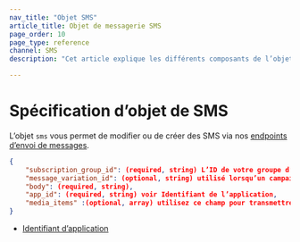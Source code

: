 ```yaml
---
nav_title: "Objet SMS"
article_title: Objet de messagerie SMS
page_order: 10
page_type: reference
channel: SMS
description: "Cet article explique les différents composants de l’objet SMS de Braze."

---
```

# Spécification d’objet de SMS

L’objet `sms` vous permet de modifier ou de créer des SMS via nos [endpoints d’envoi de messages]({{site.baseurl}}/api/endpoints/messaging).

```json
{
    "subscription_group_id": (required, string) L’ID de votre groupe d’abonnement,
    "message_variation_id": (optional, string) utilisé lorsqu’un campaign_id est fourni pour spécifier avec quelle variation du message ce message doit être suivi,
    "body": (required, string),
    "app_id": (required, string) voir Identifiant de l’application,
    "media_items" :(optional, array) utilisez ce champ pour transmettre une URL d’image dans un MMS pour envoyer une image avec votre message.    
}
```

- [Identifiant d’application]({{site.baseurl}}/api/api_key#the-app-identifier-api-key)